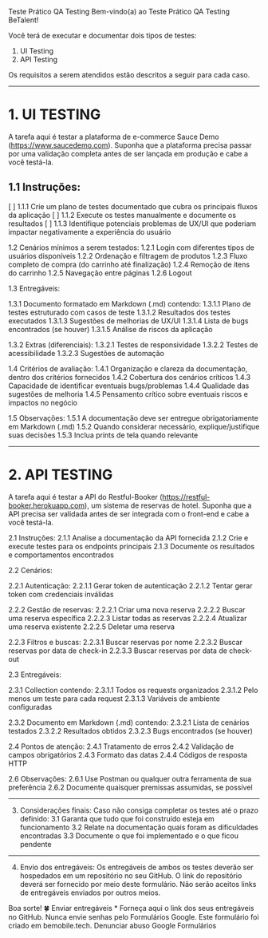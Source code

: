 
Teste Prático QA Testing
Bem-vindo(a) ao Teste Prático QA Testing BeTalent!

Você terá de executar e documentar dois tipos de testes:
1. UI Testing
2. API Testing

Os requisitos a serem atendidos estão descritos a seguir para cada caso.

---------------------------------
# 1. UI TESTING

A tarefa aqui é testar a plataforma de e-commerce Sauce Demo (https://www.saucedemo.com). Suponha que a plataforma precisa passar por uma validação completa antes de ser lançada em produção e cabe a você testá-la.

## 1.1 Instruções:

[ ] 1.1.1 Crie um plano de testes documentado que cubra os principais fluxos da aplicação
[ ] 1.1.2 Execute os testes manualmente e documente os resultados
[ ] 1.1.3 Identifique potenciais problemas de UX/UI que poderiam impactar negativamente a experiência do usuário 

1.2 Cenários mínimos a serem testados:
1.2.1 Login com diferentes tipos de usuários disponíveis 
1.2.2 Ordenação e filtragem de produtos 
1.2.3 Fluxo completo de compra (do carrinho até finalização) 
1.2.4 Remoção de itens do carrinho 
1.2.5 Navegação entre páginas 
1.2.6 Logout

1.3 Entregáveis:

1.3.1 Documento formatado em Markdown (.md) contendo:
1.3.1.1 Plano de testes estruturado com casos de teste
1.3.1.2 Resultados dos testes executados
1.3.1.3 Sugestões de melhorias de UX/UI
1.3.1.4 Lista de bugs encontrados (se houver)
1.3.1.5 Análise de riscos da aplicação

1.3.2 Extras (diferenciais):
1.3.2.1 Testes de responsividade
1.3.2.2 Testes de acessibilidade
1.3.2.3 Sugestões de automação

1.4 Critérios de avaliação:
1.4.1 Organização e clareza da documentação, dentro dos critérios fornecidos
1.4.2 Cobertura dos cenários críticos
1.4.3 Capacidade de identificar eventuais bugs/problemas
1.4.4 Qualidade das sugestões de melhoria
1.4.5 Pensamento crítico sobre eventuais riscos e impactos no negócio

1.5 Observações:
1.5.1 A documentação deve ser entregue obrigatoriamente em Markdown (.md)
1.5.2 Quando considerar necessário, explique/justifique suas decisões
1.5.3 Inclua prints de tela quando relevante

---------------------------------
# 2. API TESTING

A tarefa aqui é testar a API do Restful-Booker (https://restful-booker.herokuapp.com), um sistema de reservas de hotel. Suponha que a API precisa ser validada antes de ser integrada com o front-end e cabe a você testá-la. 

2.1 Instruções:
2.1.1 Analise a documentação da API fornecida 
2.1.2 Crie e execute testes para os endpoints principais 
2.1.3 Documente os resultados e comportamentos encontrados 

2.2 Cenários:

2.2.1 Autenticação:
2.2.1.1 Gerar token de autenticação 
2.2.1.2 Tentar gerar token com credenciais inválidas

2.2.2 Gestão de reservas:
2.2.2.1 Criar uma nova reserva 
2.2.2.2 Buscar uma reserva específica 
2.2.2.3 Listar todas as reservas 
2.2.2.4 Atualizar uma reserva existente 
2.2.2.5 Deletar uma reserva

2.2.3 Filtros e buscas:
2.2.3.1 Buscar reservas por nome 
2.2.3.2 Buscar reservas por data de check-in 
2.2.3.3 Buscar reservas por data de check-out 

2.3 Entregáveis:

2.3.1 Collection contendo: 
2.3.1.1 Todos os requests organizados
2.3.1.2 Pelo menos um teste para cada request 
2.3.1.3 Variáveis de ambiente configuradas 

2.3.2 Documento em Markdown (.md) contendo: 
2.3.2.1 Lista de cenários testados 
2.3.2.2 Resultados obtidos 
2.3.2.3 Bugs encontrados (se houver)

2.4 Pontos de atenção:
2.4.1 Tratamento de erros 
2.4.2 Validação de campos obrigatórios
2.4.3 Formato das datas 
2.4.4 Códigos de resposta HTTP 

2.6 Observações:
2.6.1 Use Postman ou qualquer outra ferramenta de sua preferência 
2.6.2 Documente quaisquer premissas assumidas, se possível

-----------------------------------
3. Considerações finais:
Caso não consiga completar os testes até o prazo definido:
3.1 Garanta que tudo que foi construído esteja em funcionamento
3.2 Relate na documentação quais foram as dificuldades encontradas
3.3 Documente o que foi implementado e o que ficou pendente

-----------------------------------
4. Envio dos entregáveis:
Os entregáveis de ambos os testes deverão ser hospedados em um repositório no seu GitHub. O link do repositório deverá ser fornecido por meio deste formulário. Não serão aceitos links de entregáveis enviados por outros meios.

Boa sorte! 🍀
Enviar entregáveis
*
Forneça aqui o link dos seus entregáveis no GitHub.
Nunca envie senhas pelo Formulários Google.
Este formulário foi criado em bemobile.tech. Denunciar abuso
Google Formulários